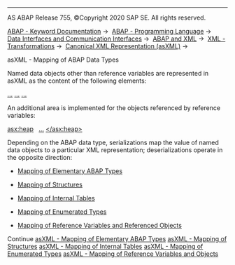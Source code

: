   

* * *

AS ABAP Release 755, ©Copyright 2020 SAP SE. All rights reserved.

[ABAP - Keyword Documentation](javascript:call_link\('abenabap.htm'\)) →  [ABAP - Programming Language](javascript:call_link\('abenabap_reference.htm'\)) →  [Data Interfaces and Communication Interfaces](javascript:call_link\('abenabap_data_communication.htm'\)) →  [ABAP and XML](javascript:call_link\('abenabap_xml.htm'\)) →  [XML - Transformations](javascript:call_link\('abenabap_xml_trafos.htm'\)) →  [Canonical XML Representation (asXML)](javascript:call_link\('abenabap_xslt_asxml.htm'\)) → 

asXML - Mapping of ABAP Data Types

Named data objects other than reference variables are represented in asXML as the content of the following elements:

[<bn1>...</bn1>](javascript:call_link\('abenabap_xslt_asxml_general.htm'\))
[<bn2>...</bn2>](javascript:call_link\('abenabap_xslt_asxml_general.htm'\))
[...](javascript:call_link\('abenabap_xslt_asxml_general.htm'\))

An additional area is implemented for the objects referenced by reference variables:

[<asx:heap>](javascript:call_link\('abenabap_xslt_asxml_general.htm'\))
  [...](javascript:call_link\('abenabap_xslt_asxml_general.htm'\))
[</asx:heap>](javascript:call_link\('abenabap_xslt_asxml_general.htm'\))

Depending on the ABAP data type, serializations map the value of named data objects to a particular XML representation; deserializations operate in the opposite direction:

-   [Mapping of Elementary ABAP Types](javascript:call_link\('abenabap_xslt_asxml_elementary.htm'\))

-   [Mapping of Structures](javascript:call_link\('abenabap_xslt_asxml_structure.htm'\))

-   [Mapping of Internal Tables](javascript:call_link\('abenabap_xslt_asxml_table.htm'\))

-   [Mapping of Enumerated Types](javascript:call_link\('abenabap_xslt_asxml_enum.htm'\))

-   [Mapping of Reference Variables and Referenced Objects](javascript:call_link\('abenabap_xslt_asxml_references.htm'\))

Continue
[asXML - Mapping of Elementary ABAP Types](javascript:call_link\('abenabap_xslt_asxml_elementary.htm'\))
[asXML - Mapping of Structures](javascript:call_link\('abenabap_xslt_asxml_structure.htm'\))
[asXML - Mapping of Internal Tables](javascript:call_link\('abenabap_xslt_asxml_table.htm'\))
[asXML - Mapping of Enumerated Types](javascript:call_link\('abenabap_xslt_asxml_enum.htm'\))
[asXML - Mapping of Reference Variables and Objects](javascript:call_link\('abenabap_xslt_asxml_references.htm'\))